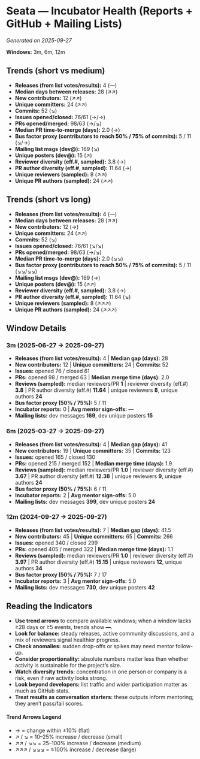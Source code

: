 # Seata — Incubator Health (Reports + GitHub + Mailing Lists)
_Generated on 2025-09-27_

**Windows:** 3m, 6m, 12m

## Trends (short vs medium)

- **Releases (from list votes/results):** 4 (—)
- **Median days between releases:** 28 (↗↗)
- **New contributors:** 12 (↗↗)
- **Unique committers:** 24 (↗↗)
- **Commits:** 52 (↘)
- **Issues opened/closed:** 76/61 (→/→)
- **PRs opened/merged:** 98/63 (→/↘)
- **Median PR time-to-merge (days):** 2.0 (→)
- **Bus factor proxy (contributors to reach 50% / 75% of commits):** 5 / 11 (↘/→)
- **Mailing list msgs (dev@):** 169 (↘)
- **Unique posters (dev@):** 15 (↗)
- **Reviewer diversity (eff.#, sampled):** 3.8 (→)
- **PR author diversity (eff.#, sampled):** 11.64 (→)
- **Unique reviewers (sampled):** 8 (↗↗)
- **Unique PR authors (sampled):** 24 (↗↗)

## Trends (short vs long)

- **Releases (from list votes/results):** 4 (—)
- **Median days between releases:** 28 (↗↗)
- **New contributors:** 12 (→)
- **Unique committers:** 24 (↗↗)
- **Commits:** 52 (↘)
- **Issues opened/closed:** 76/61 (↘/↘)
- **PRs opened/merged:** 98/63 (→/↘)
- **Median PR time-to-merge (days):** 2.0 (↘↘)
- **Bus factor proxy (contributors to reach 50% / 75% of commits):** 5 / 11 (↘↘/↘↘)
- **Mailing list msgs (dev@):** 169 (→)
- **Unique posters (dev@):** 15 (↗↗)
- **Reviewer diversity (eff.#, sampled):** 3.8 (→)
- **PR author diversity (eff.#, sampled):** 11.64 (↘)
- **Unique reviewers (sampled):** 8 (↗↗↗)
- **Unique PR authors (sampled):** 24 (↗↗↗)

## Window Details
### 3m  (2025-06-27 → 2025-09-27)
- **Releases (from list votes/results):** 4  |  **Median gap (days):** 28
- **New contributors:** 12  |  **Unique committers:** 24  |  **Commits:** 52
- **Issues:** opened 76 / closed 61
- **PRs:** opened 98 / merged 63  |  **Median merge time (days):** 2.0
- **Reviews (sampled):** median reviewers/PR **1**  |  reviewer diversity (eff.#) **3.8**  |  PR author diversity (eff.#) **11.64**  |  unique reviewers **8**, unique authors **24**
- **Bus factor proxy (50% / 75%):** 5 / 11
- **Incubator reports:** 0  |  **Avg mentor sign-offs:** —
- **Mailing lists:** dev messages **169**, dev unique posters **15**

### 6m  (2025-03-27 → 2025-09-27)
- **Releases (from list votes/results):** 4  |  **Median gap (days):** 41
- **New contributors:** 19  |  **Unique committers:** 35  |  **Commits:** 123
- **Issues:** opened 165 / closed 130
- **PRs:** opened 215 / merged 152  |  **Median merge time (days):** 1.9
- **Reviews (sampled):** median reviewers/PR **1.0**  |  reviewer diversity (eff.#) **3.67**  |  PR author diversity (eff.#) **12.38**  |  unique reviewers **9**, unique authors **24**
- **Bus factor proxy (50% / 75%):** 6 / 11
- **Incubator reports:** 2  |  **Avg mentor sign-offs:** 5.0
- **Mailing lists:** dev messages **399**, dev unique posters **24**

### 12m  (2024-09-27 → 2025-09-27)
- **Releases (from list votes/results):** 7  |  **Median gap (days):** 41.5
- **New contributors:** 45  |  **Unique committers:** 65  |  **Commits:** 266
- **Issues:** opened 340 / closed 299
- **PRs:** opened 405 / merged 322  |  **Median merge time (days):** 1.1
- **Reviews (sampled):** median reviewers/PR **1.0**  |  reviewer diversity (eff.#) **3.97**  |  PR author diversity (eff.#) **15.15**  |  unique reviewers **12**, unique authors **34**
- **Bus factor proxy (50% / 75%):** 7 / 17
- **Incubator reports:** 3  |  **Avg mentor sign-offs:** 5.0
- **Mailing lists:** dev messages **730**, dev unique posters **42**

## Reading the Indicators
- **Use trend arrows** to compare available windows; when a window lacks ≥28 days or ≥5 events, trends show **—**.
- **Look for balance:** steady releases, active community discussions, and a mix of reviewers signal healthier progress.
- **Check anomalies:** sudden drop-offs or spikes may need mentor follow-up.
- **Consider proportionality:** absolute numbers matter less than whether activity is sustainable for the project’s size.
- **Watch diversity trends:** concentration in one person or company is a risk, even if raw activity looks strong.
- **Look beyond developers:** list traffic and wider participation matter as much as GitHub stats.
- **Treat results as conversation starters:** these outputs inform mentoring; they aren’t pass/fail scores.

#### Trend Arrows Legend
- →  = change within ±10% (flat)
- ↗ / ↘ = 10–25% increase / decrease (small)
- ↗↗ / ↘↘ = 25–100% increase / decrease (medium)
- ↗↗↗ / ↘↘↘ = ≥100% increase / decrease (large)
